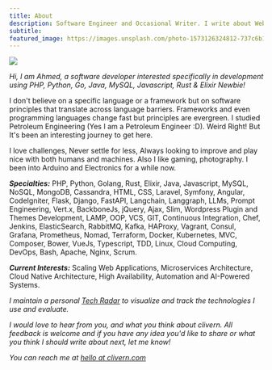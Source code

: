 ```yaml
---
title: About
description: Software Engineer and Occasional Writer. I write about Web APIs, PHP, Python, Go, Java, Rust, Elixir, Software Architecture, Resilience, Automation, AI, DevOps ... etc
subtitle:
featured_image: https://images.unsplash.com/photo-1573126324812-737c6b187ec0?q=90&fm=jpg&w=1000&fit=max
---
```


![](https://images.unsplash.com/photo-1573126324812-737c6b187ec0?q=90&fm=jpg&w=1000&fit=max)

*Hi, I am Ahmed, a software developer interested specifically in development using PHP, Python, Go, Java, MySQL, Javascript, Rust & Elixir Newbie!*

I don't believe on a specific language or a framework but on software principles that translate across language barriers. Frameworks and even programming languages change fast but principles are evergreen. I studied Petroleum Engineering (Yes I am a Petroleum Engineer :D). Weird Right! But It's been an interesting journey to get here.

I love challenges, Never settle for less, Always looking to improve and play nice with both humans and machines. Also I like gaming, photography. I been into Arduino and Electronics for a while now.

***Specialties:*** PHP, Python, Golang, Rust, Elixir, Java, Javascript, MySQL, NoSQL, MongoDB, Cassandra, HTML, CSS, Laravel, Symfony, Angular, CodeIgniter, Flask, Django, FastAPI, Langchain, Langgraph, LLMs, Prompt Engineering, Vert.x, BackboneJs, jQuery, Ajax, Slim, Wordpress Plugin and Themes Development, LAMP, OOP, VCS, GIT, Continuous Integration, Chef, Jenkins, ElasticSearch, RabbitMQ, Kafka, HAProxy, Vagrant, Consul, Grafana, Prometheus, Nomad, Terraform, Docker, Kubernetes, MVC, Composer, Bower, VueJs, Typescript, TDD, Linux, Cloud Computing, DevOps, Bash, Apache, Nginx, Scrum.

***Current Interests:*** Scaling Web Applications, Microservices Architecture, Cloud Native Architecture, High Availability, Automation and AI-Powered Systems.

*I maintain a personal [Tech Radar](https://radar.thoughtworks.com/?documentId=https%3A%2F%2Fraw.githubusercontent.com%2FClivern%2FAnubis%2Fmain%2Ftradar.json) to visualize and track the technologies I use and evaluate.*

*I would love to hear from you, and what you think about clivern. All feedback is welcome and if you have any idea you'd like to share or what you think I should write about next, let me know!*

*You can reach me at [hello at clivern.com](mailto:hello@clivern.com)*
